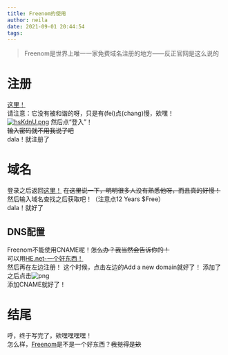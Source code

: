 ```yaml
---
title: Freenom的使用
author: neila
date: 2021-09-01 20:44:54
tags:
---
```

> Freenom是世界上唯一一家免费域名注册的地方——反正官网是这么说的

 # 注册   

[这里！](https://www.freenom.com/zh/index.html?lang=zh)  
请注意：它没有被和谐的呀，只是有(fei)点(chang)慢，欸嘿！  
[![hsKdnU.png](https://z3.ax1x.com/2021/09/02/hsKdnU.png)](https://imgtu.com/i/hsKdnU)
然后点“登入”！  
~~输入密码就不用我说了吧~~  
dala！就注册了  

# 域名  

登录之后返回[这里！](https://www.freenom.com/zh/index.html?lang=zh) ~~在这里说一下，明明很多人没有熟悉他呀，而且真的好慢！~~  
然后输入域名查找之后获取吧！（注意点12 Years $Free）  
dala！就好了

## DNS配置

Freenom不能使用CNAME呢！~~怎么办？我当然会告诉你的！~~  
可以用[HE.net-一个好东西！](//dns.he.net)  
然后再在左边注册！
这个时候，点击左边的Add a new domain就好了！ 
添加了之后点击![png](https://dns.he.net/include/images/pencil.png)  
添加CNAME就好了！

# 结尾

呼，终于写完了，欸嘿嘿嘿嘿！  
怎么样，[Freenom](https://www.freenom.com/zh/index.html?lang=zh)是不是一个好东西？~~我觉得是欸~~







